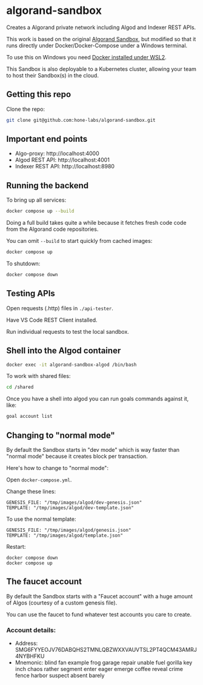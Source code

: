 # algorand-sandbox

Creates a Algorand private network including Algod and Indexer REST APIs.

This work is based on the original [Algorand Sandbox](https://github.com/algorand/sandbox), but modified so that it runs directly under Docker/Docker-Compose under a Windows terminal.

To use this on Windows you need [Docker installed under WSL2](https://docs.docker.com/desktop/windows/install/).

This Sandbox is also deployable to a Kubernetes cluster, allowing your team to host their Sandbox(s) in the cloud.

## Getting this repo

Clone the repo:

```bash
git clone git@github.com:hone-labs/algorand-sandbox.git
```

## Important end points

- Algo-proxy: http://localhost:4000
- Algod REST API: http://localhost:4001
- Indexer REST API: http://localhost:8980

## Running the backend

To bring up all services:

```bash
docker compose up --build
```

Doing a full build takes quite a while because it fetches fresh code code from the Algorand code repositories.

You can omit `--build` to start quickly from cached images:

```bash
docker compose up
```

To shutdown:

```bash
docker compose down
```

## Testing APIs

Open requests (.http) files in `./api-tester`. 

Have VS Code REST Client installed.

Run individual requests to test the local sandbox.

## Shell into the Algod container

```bash
docker exec -it algorand-sandbox-algod /bin/bash
````

To work with shared files:

```bash
cd /shared
```

Once you have a shell into algod you can run goals commands against it, like:

```bash
goal account list
```

## Changing to "normal mode"

By default the Sandbox starts in "dev mode" which is way faster than "normal mode" because it creates block per transaction.

Here's how to change to "normal mode":

Open `docker-compose.yml`.

Change these lines:

```
GENESIS_FILE: "/tmp/images/algod/dev-genesis.json"
TEMPLATE: "/tmp/images/algod/dev-template.json"
```

To use the normal template:

```
GENESIS_FILE: "/tmp/images/algod/genesis.json"
TEMPLATE: "/tmp/images/algod/template.json"
```

Restart:

```
docker compose down
docker compose up
```

## The faucet account

By default the Sandbox starts with a "Faucet account" with a huge amount of Algos (courtesy of a custom genesis file). 

You can use the faucet to fund whatever test accounts you care to create.

### Account details:
- Address: SMG6FYYEOJV76DABQHS2TMNLQBZWXXVAUVTSL2PT4QCM43AMRJ4NYBHFKU
- Mnemonic: blind fan example frog garage repair unable fuel gorilla key inch chaos rather segment enter eager emerge coffee reveal crime fence harbor suspect absent barely

